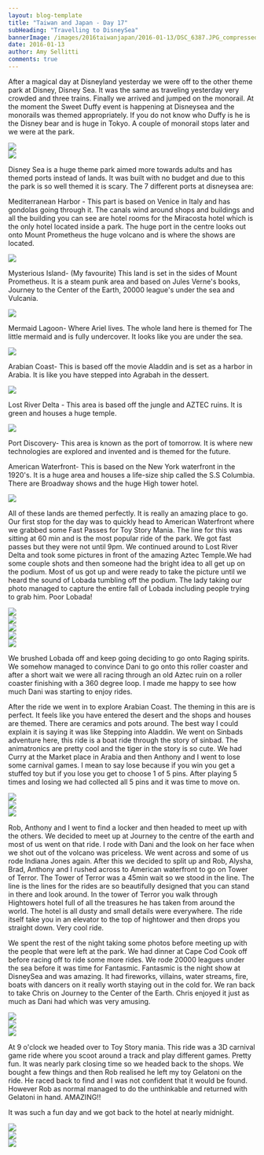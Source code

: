 ```yaml
---
layout: blog-template
title: "Taiwan and Japan - Day 17"
subHeading: "Travelling to DisneySea"
bannerImage: /images/2016taiwanjapan/2016-01-13/DSC_6387.JPG_compressed.JPEG
date: 2016-01-13
author: Amy Sellitti
comments: true
---
```


After a magical day at Disneyland yesterday we were off to the other theme park at Disney, Disney Sea. It was the same as traveling yesterday very crowded and three trains. Finally we arrived and jumped on the monorail. At the moment the Sweet Duffy event is happening at Disneysea and the monorails was themed appropriately. If you do not know who Duffy is he is the Disney bear and is huge in Tokyo. A couple of monorail stops later and we were at the park.

<div class="center-image"><img src="/images/2016taiwanjapan/2016-01-13/20160113_100243.jpg_compressed.JPEG" /></div>
<div class="center-image"><img src="/images/2016taiwanjapan/2016-01-13/DSC_1727.JPG_compressed.JPEG" /></div>

Disney Sea is a huge theme park aimed more towards adults and has themed ports instead of lands. It was built with no budget and due to this the park is so well themed it is scary. The 7 different ports at disneysea are:

Mediterranean Harbor - This part is based on Venice in Italy and has gondolas going through it. The canals wind around shops and buildings and all the building you can see are hotel rooms for the Miracosta hotel which is the only hotel located inside a park. The huge port in the centre looks out onto Mount Prometheus the huge volcano and is where the shows are located. 
<div class="center-image"><img src="/images/2016taiwanjapan/2016-01-13/DSC_1879.JPG_compressed.JPEG" /></div>

Mysterious Island- (My favourite) This land is set in the sides of Mount Prometheus. It is a steam punk area and based on Jules Verne's books, Journey to the Center of the Earth, 20000 league's under the sea and Vulcania. 
<div class="center-image"><img src="/images/2016taiwanjapan/2016-01-13/IMG_20160113_141119.jpg_compressed.JPEG" /></div>

Mermaid Lagoon- Where Ariel lives. The whole land here is themed for The little mermaid and is fully undercover. It looks like you are under the sea. 
<div class="center-image"><img src="/images/2016taiwanjapan/2016-01-13/20160113_135113.jpg_compressed.JPEG" /></div>

Arabian Coast- This is based off the movie Aladdin and is set as a harbor in Arabia. It is like you have stepped into Agrabah in the dessert.
<div class="center-image"><img src="/images/2016taiwanjapan/2016-01-13/IMG_20160113_134025.jpg_compressed.JPEG" /></div>

Lost River Delta - This area is based off the jungle and AZTEC ruins. It is green and houses a huge temple. 
<div class="center-image"><img src="/images/2016taiwanjapan/2016-01-13/DSC_6273.JPG_compressed.JPEG" /></div>

Port Discovery- This area is known as the port of tomorrow. It is where new technologies are explored and invented and is themed for the future. 

American Waterfront- This is based on the New York waterfront in the 1920's. It is a huge area and houses a life-size ship called the S.S Columbia. There are Broadway shows and the huge High tower hotel.
<div class="center-image"><img src="/images/2016taiwanjapan/2016-01-13/P1010439.jpg_compressed.JPEG" /></div>

All of these lands are themed perfectly. It is really an amazing place to go. Our first stop for the day was to quickly head to American Waterfront where we grabbed some Fast Passes for Toy Story Mania. The line for this was sitting at 60 min and is the most popular ride of the park. We got fast passes but they were not until 9pm. We continued around to Lost River Delta and took some pictures in front of the amazing Aztec Temple.We had some couple shots and then someone had the bright idea to all get up on the podium. Most of us got up and were ready to take the picture until we heard the sound of Lobada tumbling off the podium. The lady taking our photo managed to capture the entire fall of Lobada including people trying to grab him. Poor Lobada!

<div class="center-image"><img src="/images/2016taiwanjapan/2016-01-13/IMG_4294.JPG_compressed.JPEG" /></div>
<div class="center-image"><img src="/images/2016taiwanjapan/2016-01-13/IMG_4295.JPG_compressed.JPEG" /></div>
<div class="center-image"><img src="/images/2016taiwanjapan/2016-01-13/IMG_4301.JPG_compressed.JPEG" /></div>
<div class="center-image"><img src="/images/2016taiwanjapan/2016-01-13/IMG_4308.JPG_compressed.JPEG" /></div>
<div class="center-image"><img src="/images/2016taiwanjapan/2016-01-13/IMG_4332.JPG_compressed.JPEG" /></div>

We brushed Lobada off and keep going deciding to go onto Raging spirits. We somehow managed to convince Dani to go onto this roller coaster and after a short wait we were all racing through an old Aztec ruin on a roller coaster finishing with a 360 degree loop. I made me happy to see how much Dani was starting to enjoy rides. 

After the ride we went in to explore Arabian Coast. The theming in this are is perfect. It feels like you have entered the desert and the shops and houses are themed. There are ceramics and pots around. The best way I could explain it is saying it was like Stepping into Aladdin. We went on Sinbads adventure here, this ride is a boat ride through the story of sinbad. The animatronics are pretty cool and the tiger in the story is so cute. We had Curry at the Market place in Arabia and then Anthony and I went to lose some carnival games. I mean to say lose because if you win you get a stuffed toy but if you lose you get to choose 1 of 5 pins. After playing 5 times and losing we had collected all 5 pins and it was time to move on.

<div class="center-image"><img src="/images/2016taiwanjapan/2016-01-13/IMG_20160113_134017.jpg_compressed.JPEG" /></div>
<div class="center-image"><img src="/images/2016taiwanjapan/2016-01-13/IMG_4344.JPG_compressed.JPEG" /></div>
<div class="center-image"><img src="/images/2016taiwanjapan/2016-01-13/IMG_4357.JPG_compressed.JPEG" /></div>

Rob, Anthony and I went to find a locker and then headed to meet up with the others. We decided to meet up at Journey to the centre of the earth and most of us went on that ride. I rode with Dani and the look on her face when we shot out of the volcano was priceless. We went across and some of us rode Indiana Jones again. After this we decided to split up and Rob, Alysha, Brad, Anthony and I rushed across to American waterfront to go on Tower of Terror. The Tower of Terror was a 45min wait so we stood in the line. The line is the lines for the rides are so beautifully designed that you can stand in there and look around. In the tower of Terror you walk through Hightowers hotel full of all the treasures he has taken from around the world. The hotel is all dusty and small details were everywhere. The ride itself take you in an elevator to the top of hightower and then drops you straight down. Very cool ride.

We spent the rest of the night taking some photos before meeting up with the people that were left at the park. We had dinner at Cape Cod Cook off before racing off to ride some more rides. We rode 20000 leagues under the sea before it was time for Fantasmic. Fantasmic is the night show at DisneySea and was amazing. It had fireworks, villains, water streams, fire, boats with dancers on it really worth staying out in the cold for. We ran back to take Chris on Journey to the Center of the Earth. Chris enjoyed it just as much as Dani had which was very amusing. 

<div class="center-image"><img src="/images/2016taiwanjapan/2016-01-13/IMG_4361.JPG_compressed.JPEG" /></div>
<div class="center-image"><img src="/images/2016taiwanjapan/2016-01-13/20160113_190541.jpg_compressed.JPEG" /></div>
<div class="center-image"><img src="/images/2016taiwanjapan/2016-01-13/20160113_193016.jpg_compressed.JPEG" /></div>

At 9 o'clock we headed over to Toy Story mania. This ride was a 3D carnival game ride where you scoot around a track and play different games. Pretty fun. It was nearly park closing time so we headed back to the shops. We bought a few things and then Rob realised he left my toy Gelatoni on the ride. He raced back to find and I was not confident that it would be found. However Rob as normal managed to do the unthinkable and returned with Gelatoni in hand. AMAZING!!
 
It was such a fun day and we got back to the hotel at nearly midnight. 

<div class="center-image"><img src="/images/2016taiwanjapan/2016-01-13/DSC_6387.JPG_compressed.JPEG" /></div>
<div class="center-image"><img src="/" /></div>
<div class="center-image"><img src="/" /></div>